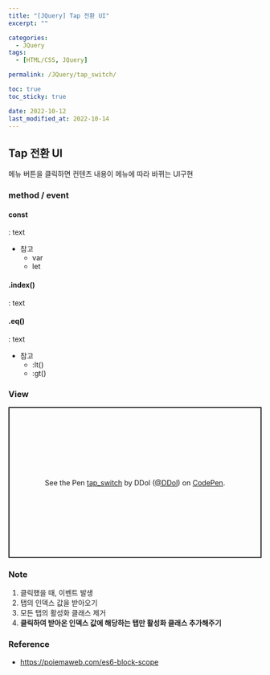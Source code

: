 ```yaml
---
title: "[JQuery] Tap 전환 UI"
excerpt: ""

categories:
  - JQuery
tags:
  - [HTML/CSS, JQuery]

permalink: /JQuery/tap_switch/

toc: true
toc_sticky: true

date: 2022-10-12
last_modified_at: 2022-10-14
---
```


## Tap 전환 UI
메뉴 버튼을 클릭하면 컨텐츠 내용이 메뉴에 따라 바뀌는 UI구현

### method / event  

#### const
: text  

- 참고 
  - var
  - let
  
#### .index()
: text  

#### .eq()
: text  

- 참고 
  - :lt()
  - :gt()

  
### View 

<p class="codepen" data-height="300" data-default-tab="result" data-slug-hash="GRdwLvp" data-user="DDol" style="height: 300px; box-sizing: border-box; display: flex; align-items: center; justify-content: center; border: 2px solid; margin: 1em 0; padding: 1em;">
  <span>See the Pen <a href="https://codepen.io/DDol/pen/GRdwLvp">
  tap_switch</a> by DDol (<a href="https://codepen.io/DDol">@DDol</a>)
  on <a href="https://codepen.io">CodePen</a>.</span>
</p>
<script async src="https://cpwebassets.codepen.io/assets/embed/ei.js"></script>


### Note
1. 클릭했을 때, 이벤트 발생 
2. 탭의 인덱스 값을 받아오기 
3. 모든 탭의 활성화 클래스 제거 
4. **클릭하여 받아온 인덱스 값에 해당하는 탭만 활성화 클래스 추가해주기**

### Reference
- https://poiemaweb.com/es6-block-scope
